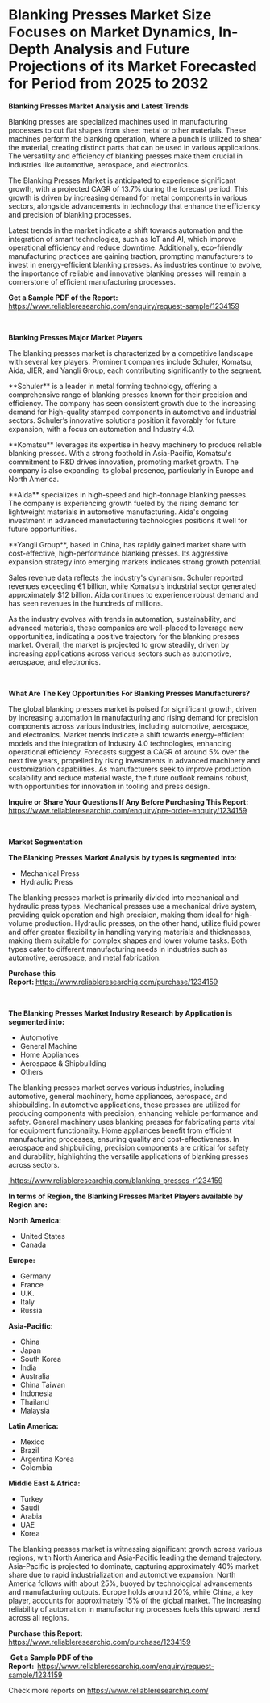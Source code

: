 <p><h1>Blanking Presses Market Size Focuses on Market Dynamics, In-Depth Analysis and Future Projections of its Market Forecasted for Period from 2025 to 2032</h1></p><p><strong>Blanking Presses Market Analysis and Latest Trends</strong></p>
<p><p>Blanking presses are specialized machines used in manufacturing processes to cut flat shapes from sheet metal or other materials. These machines perform the blanking operation, where a punch is utilized to shear the material, creating distinct parts that can be used in various applications. The versatility and efficiency of blanking presses make them crucial in industries like automotive, aerospace, and electronics.</p><p>The Blanking Presses Market is anticipated to experience significant growth, with a projected CAGR of 13.7% during the forecast period. This growth is driven by increasing demand for metal components in various sectors, alongside advancements in technology that enhance the efficiency and precision of blanking processes. </p><p>Latest trends in the market indicate a shift towards automation and the integration of smart technologies, such as IoT and AI, which improve operational efficiency and reduce downtime. Additionally, eco-friendly manufacturing practices are gaining traction, prompting manufacturers to invest in energy-efficient blanking presses. As industries continue to evolve, the importance of reliable and innovative blanking presses will remain a cornerstone of efficient manufacturing processes.</p></p>
<p><strong>Get a Sample PDF of the Report:&nbsp;</strong> <a href="https://www.reliableresearchiq.com/enquiry/request-sample/1234159?utm_campaign=2843&utm_medium=2&utm_source=Github&utm_content=ia&utm_term=10042025&utm_id=blanking-presses">https://www.reliableresearchiq.com/enquiry/request-sample/1234159</a></p>
<p>&nbsp;</p>
<p><strong>Blanking Presses Major Market Players</strong></p>
<p><p>The blanking presses market is characterized by a competitive landscape with several key players. Prominent companies include Schuler, Komatsu, Aida, JIER, and Yangli Group, each contributing significantly to the segment.</p><p>**Schuler** is a leader in metal forming technology, offering a comprehensive range of blanking presses known for their precision and efficiency. The company has seen consistent growth due to the increasing demand for high-quality stamped components in automotive and industrial sectors. Schuler’s innovative solutions position it favorably for future expansion, with a focus on automation and Industry 4.0.</p><p>**Komatsu** leverages its expertise in heavy machinery to produce reliable blanking presses. With a strong foothold in Asia-Pacific, Komatsu's commitment to R&D drives innovation, promoting market growth. The company is also expanding its global presence, particularly in Europe and North America.</p><p>**Aida** specializes in high-speed and high-tonnage blanking presses. The company is experiencing growth fueled by the rising demand for lightweight materials in automotive manufacturing. Aida's ongoing investment in advanced manufacturing technologies positions it well for future opportunities.</p><p>**Yangli Group**, based in China, has rapidly gained market share with cost-effective, high-performance blanking presses. Its aggressive expansion strategy into emerging markets indicates strong growth potential.</p><p>Sales revenue data reflects the industry's dynamism. Schuler reported revenues exceeding €1 billion, while Komatsu's industrial sector generated approximately $12 billion. Aida continues to experience robust demand and has seen revenues in the hundreds of millions.</p><p>As the industry evolves with trends in automation, sustainability, and advanced materials, these companies are well-placed to leverage new opportunities, indicating a positive trajectory for the blanking presses market. Overall, the market is projected to grow steadily, driven by increasing applications across various sectors such as automotive, aerospace, and electronics.</p></p>
<p>&nbsp;</p>
<p><strong>What Are The Key Opportunities For Blanking Presses Manufacturers?</strong></p>
<p><p>The global blanking presses market is poised for significant growth, driven by increasing automation in manufacturing and rising demand for precision components across various industries, including automotive, aerospace, and electronics. Market trends indicate a shift towards energy-efficient models and the integration of Industry 4.0 technologies, enhancing operational efficiency. Forecasts suggest a CAGR of around 5% over the next five years, propelled by rising investments in advanced machinery and customization capabilities. As manufacturers seek to improve production scalability and reduce material waste, the future outlook remains robust, with opportunities for innovation in tooling and press design.</p></p>
<p><strong>Inquire or Share Your Questions If Any Before Purchasing This Report:</strong> <a href="https://www.reliableresearchiq.com/enquiry/pre-order-enquiry/1234159?utm_campaign=2843&utm_medium=2&utm_source=Github&utm_content=ia&utm_term=10042025&utm_id=blanking-presses">https://www.reliableresearchiq.com/enquiry/pre-order-enquiry/1234159</a></p>
<p>&nbsp;</p>
<p><strong>Market Segmentation</strong></p>
<p><strong>The Blanking Presses Market Analysis by types is segmented into:</strong></p>
<p><ul><li>Mechanical Press</li><li>Hydraulic Press</li></ul></p>
<p><p>The blanking presses market is primarily divided into mechanical and hydraulic press types. Mechanical presses use a mechanical drive system, providing quick operation and high precision, making them ideal for high-volume production. Hydraulic presses, on the other hand, utilize fluid power and offer greater flexibility in handling varying materials and thicknesses, making them suitable for complex shapes and lower volume tasks. Both types cater to different manufacturing needs in industries such as automotive, aerospace, and metal fabrication.</p></p>
<p><strong>Purchase this Report:&nbsp;</strong><a href="https://www.reliableresearchiq.com/purchase/1234159?utm_campaign=2843&utm_medium=2&utm_source=Github&utm_content=ia&utm_term=10042025&utm_id=blanking-presses">https://www.reliableresearchiq.com/purchase/1234159</a></p>
<p>&nbsp;</p>
<p><strong>The Blanking Presses Market Industry Research by Application is segmented into:</strong></p>
<p><ul><li>Automotive</li><li>General Machine</li><li>Home Appliances</li><li>Aerospace & Shipbuilding</li><li>Others</li></ul></p>
<p><p>The blanking presses market serves various industries, including automotive, general machinery, home appliances, aerospace, and shipbuilding. In automotive applications, these presses are utilized for producing components with precision, enhancing vehicle performance and safety. General machinery uses blanking presses for fabricating parts vital for equipment functionality. Home appliances benefit from efficient manufacturing processes, ensuring quality and cost-effectiveness. In aerospace and shipbuilding, precision components are critical for safety and durability, highlighting the versatile applications of blanking presses across sectors.</p></p>
<p><a href="https://www.reliableresearchiq.com/blanking-presses-r1234159?utm_campaign=2843&utm_medium=2&utm_source=Github&utm_content=ia&utm_term=10042025&utm_id=blanking-presses">&nbsp;https://www.reliableresearchiq.com/blanking-presses-r1234159</a></p>
<p><strong>In terms of Region, the Blanking Presses Market Players available by Region are:</strong></p>
<p>
    <p> <strong> North America: </strong>
        <ul>
            <li>United States</li>
            <li>Canada</li>
        </ul>
        </p> 
    <p> <strong> Europe: </strong>
        <ul>
            <li>Germany</li>
            <li>France</li>
            <li>U.K.</li>
            <li>Italy</li>
            <li>Russia</li>
        </ul>
        </p> 
    <p> <strong> Asia-Pacific: </strong>
        <ul>
            <li>China</li>
            <li>Japan</li>
            <li>South Korea</li>
            <li>India</li>
            <li>Australia</li>
            <li>China Taiwan</li>
            <li>Indonesia</li>
            <li>Thailand</li>
            <li>Malaysia</li>
        </ul>
        </p> 
    <p> <strong> Latin America: </strong>
        <ul>
            <li>Mexico</li>
            <li>Brazil</li>
            <li>Argentina Korea</li>
            <li>Colombia</li>
        </ul>
        </p> 
    <p> <strong> Middle East & Africa: </strong>
        <ul>
            <li>Turkey</li>
            <li>Saudi</li>
            <li>Arabia</li>
            <li>UAE</li>
            <li>Korea</li>
        </ul>
    </p>
    </p>
<p><p>The blanking presses market is witnessing significant growth across various regions, with North America and Asia-Pacific leading the demand trajectory. Asia-Pacific is projected to dominate, capturing approximately 40% market share due to rapid industrialization and automotive expansion. North America follows with about 25%, buoyed by technological advancements and manufacturing outputs. Europe holds around 20%, while China, a key player, accounts for approximately 15% of the global market. The increasing reliability of automation in manufacturing processes fuels this upward trend across all regions.</p></p>
<p><strong>Purchase this Report: </strong><a href="https://www.reliableresearchiq.com/purchase/1234159?utm_campaign=2843&utm_medium=2&utm_source=Github&utm_content=ia&utm_term=10042025&utm_id=blanking-presses">https://www.reliableresearchiq.com/purchase/1234159</a></p>
<p>&nbsp;<strong>Get a Sample PDF of the Report:&nbsp;&nbsp;</strong><a href="https://www.reliableresearchiq.com/enquiry/request-sample/1234159?utm_campaign=2843&utm_medium=2&utm_source=Github&utm_content=ia&utm_term=10042025&utm_id=blanking-presses">https://www.reliableresearchiq.com/enquiry/request-sample/1234159</a></p>
<p><strong></strong></p>
<p>Check more reports on <a href="https://www.reliableresearchiq.com/?utm_campaign=2843&utm_medium=2&utm_source=Github&utm_content=ia&utm_term=10042025&utm_id=blanking-presses">https://www.reliableresearchiq.com/</a></p>